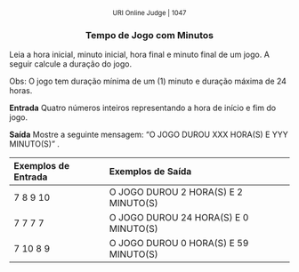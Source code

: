 <center>
	<small>URI Online Judge | 1047</small>
	<h3>Tempo de Jogo com Minutos</h3>
</center>

Leia a hora inicial, minuto inicial, hora final e minuto final de um jogo. A seguir calcule a duração do jogo.

Obs: O jogo tem duração mínima de um (1) minuto e duração máxima de 24 horas.

**Entrada**
Quatro números inteiros representando a hora de início e fim do jogo.

**Saída**
Mostre a seguinte mensagem: “O JOGO DUROU XXX HORA(S) E YYY MINUTO(S)” .

|  Exemplos de Entrada  | Exemplos de Saída  |
| :------------ | :------------ |
| 7 8 9 10 | O JOGO DUROU 2 HORA(S) E 2 MINUTO(S) |
| 7 7 7 7 | O JOGO DUROU 24 HORA(S) E 0 MINUTO(S) |
| 7 10 8 9 | O JOGO DUROU 0 HORA(S) E 59 MINUTO(S) |









